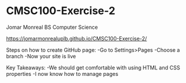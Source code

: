 # CMSC100-Exercise-2
Jomar Monreal
BS Computer Science


https://jomarmonrealuplb.github.io/CMSC100-Exercise-2/


Steps on how to create GitHub page:
-Go to Settings>Pages
-Choose a branch
-Now your site is live


Key Takeaways:
-We should get comfortable with using HTML and CSS properties
-I now know how to manage pages